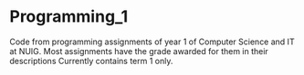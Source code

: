 # Programming_1
Code from programming assignments of year 1 of Computer Science and IT at NUIG.
Most assignments have the grade awarded for them in their descriptions
Currently contains term 1 only.
